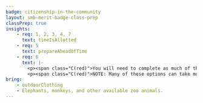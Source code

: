 ```yaml
---
badge: citizenship-in-the-community
layout: smb-merit-badge-class-prep
classPrep: true
insights:
    - req: 1, 2, 3, 4, 7
      text: timeIsAllotted
    - req: 5
      text: prepareAheadOfTime
    - req: 6
      text: |-
        <p><span class="C(red)">You will need to complete as much of the supplemental workbook for your selected animal option as possible.</span></p>
        <p><span class="C(red)">NOTE: Many of these options can take months to complete.</span></p>
bring:
    - outdoorClothing
    - Elephants, monkeys, and other available zoo animals.
---
```

